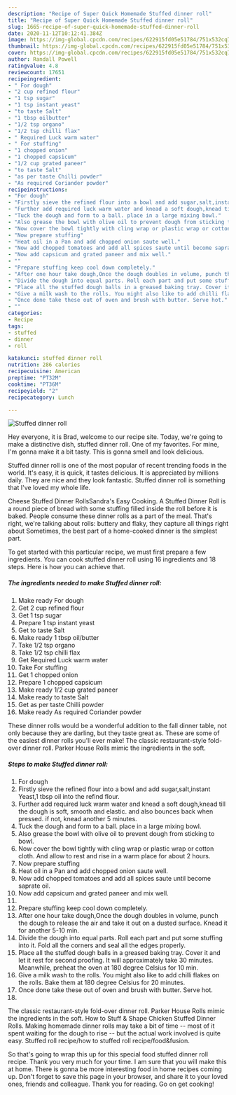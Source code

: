 ```yaml
---
description: "Recipe of Super Quick Homemade Stuffed dinner roll"
title: "Recipe of Super Quick Homemade Stuffed dinner roll"
slug: 1665-recipe-of-super-quick-homemade-stuffed-dinner-roll
date: 2020-11-12T10:12:41.384Z
image: https://img-global.cpcdn.com/recipes/622915fd05e51784/751x532cq70/stuffed-dinner-roll-recipe-main-photo.jpg
thumbnail: https://img-global.cpcdn.com/recipes/622915fd05e51784/751x532cq70/stuffed-dinner-roll-recipe-main-photo.jpg
cover: https://img-global.cpcdn.com/recipes/622915fd05e51784/751x532cq70/stuffed-dinner-roll-recipe-main-photo.jpg
author: Randall Powell
ratingvalue: 4.8
reviewcount: 17651
recipeingredient:
- " For dough"
- "2 cup refined flour"
- "1 tsp sugar"
- "1 tsp instant yeast"
- "to taste Salt"
- "1 tbsp oilbutter"
- "1/2 tsp organo"
- "1/2 tsp chilli flax"
- " Required Luck warm water"
- " For stuffing"
- "1 chopped onion"
- "1 chopped capsicum"
- "1/2 cup grated paneer"
- "to taste Salt"
- "as per taste Chilli powder"
- "As required Coriander powder"
recipeinstructions:
- "For dough"
- "Firstly sieve the refined flour into a bowl and add sugar,salt,instant Yeast,1 tbsp oil into the refind flour."
- "Further add required luck warm water and knead a soft dough,knead till the dough is soft, smooth and elastic. and also bounces back when pressed. if not, knead another 5 minutes."
- "Tuck the dough and form to a ball. place in a large mixing bowl."
- "Also grease the bowl with olive oil to prevent dough from sticking to bowl."
- "Now cover the bowl tightly with cling wrap or plastic wrap or cotton cloth. And allow to rest and rise in a warm place for about 2 hours."
- "Now prepare stuffing"
- "Heat oil in a Pan and add chopped onion saute well."
- "Now add chopped tomatoes and add all spices saute until become saprate oil."
- "Now add capsicum and grated paneer and mix well."
- ""
- "Prepare stuffing keep cool down completely."
- "After one hour take dough,Once the dough doubles in volume, punch the dough to release the air and take it out on a dusted surface. Knead it for another 5-10 min."
- "Divide the dough into equal parts. Roll each part and put some stuffing into it. Fold all the corners and seal all the edges properly."
- "Place all the stuffed dough balls in a greased baking tray. Cover it and let it rest for second proofing. It will approximately take 30 minutes. Meanwhile, preheat the oven at 180 degree Celsius for 10 min."
- "Give a milk wash to the rolls. You might also like to add chilli flakes on the rolls. Bake them at 180 degree Celsius for 20 minutes."
- "Once done take these out of oven and brush with butter. Serve hot."
- ""
categories:
- Recipe
tags:
- stuffed
- dinner
- roll

katakunci: stuffed dinner roll 
nutrition: 286 calories
recipecuisine: American
preptime: "PT32M"
cooktime: "PT36M"
recipeyield: "2"
recipecategory: Lunch

---
```



![Stuffed dinner roll](https://img-global.cpcdn.com/recipes/622915fd05e51784/751x532cq70/stuffed-dinner-roll-recipe-main-photo.jpg)

Hey everyone, it is Brad, welcome to our recipe site. Today, we're going to make a distinctive dish, stuffed dinner roll. One of my favorites. For mine, I'm gonna make it a bit tasty. This is gonna smell and look delicious.

Stuffed dinner roll is one of the most popular of recent trending foods in the world. It's easy, it is quick, it tastes delicious. It is appreciated by millions daily. They are nice and they look fantastic. Stuffed dinner roll is something that I've loved my whole life.

Cheese Stuffed Dinner RollsSandra&#39;s Easy Cooking. A Stuffed Dinner Roll is a round piece of bread with some stuffing filled inside the roll before it is baked. People consume these dinner rolls as a part of the meal. That&#39;s right, we&#39;re talking about rolls: buttery and flaky, they capture all things right about Sometimes, the best part of a home-cooked dinner is the simplest part.


To get started with this particular recipe, we must first prepare a few ingredients. You can cook stuffed dinner roll using 16 ingredients and 18 steps. Here is how you can achieve that.

<!--inarticleads1-->

##### The ingredients needed to make Stuffed dinner roll:

1. Make ready  For dough
1. Get 2 cup refined flour
1. Get 1 tsp sugar
1. Prepare 1 tsp instant yeast
1. Get to taste Salt
1. Make ready 1 tbsp oil/butter
1. Take 1/2 tsp organo
1. Take 1/2 tsp chilli flax
1. Get  Required Luck warm water
1. Take  For stuffing
1. Get 1 chopped onion
1. Prepare 1 chopped capsicum
1. Make ready 1/2 cup grated paneer
1. Make ready to taste Salt
1. Get as per taste Chilli powder
1. Make ready As required Coriander powder


These dinner rolls would be a wonderful addition to the fall dinner table, not only because they are darling, but they taste great as. These are some of the easiest dinner rolls you&#39;ll ever make! The classic restaurant-style fold-over dinner roll. Parker House Rolls mimic the ingredients in the soft. 

<!--inarticleads2-->

##### Steps to make Stuffed dinner roll:

1. For dough
1. Firstly sieve the refined flour into a bowl and add sugar,salt,instant Yeast,1 tbsp oil into the refind flour.
1. Further add required luck warm water and knead a soft dough,knead till the dough is soft, smooth and elastic. and also bounces back when pressed. if not, knead another 5 minutes.
1. Tuck the dough and form to a ball. place in a large mixing bowl.
1. Also grease the bowl with olive oil to prevent dough from sticking to bowl.
1. Now cover the bowl tightly with cling wrap or plastic wrap or cotton cloth. And allow to rest and rise in a warm place for about 2 hours.
1. Now prepare stuffing
1. Heat oil in a Pan and add chopped onion saute well.
1. Now add chopped tomatoes and add all spices saute until become saprate oil.
1. Now add capsicum and grated paneer and mix well.
1. 
1. Prepare stuffing keep cool down completely.
1. After one hour take dough,Once the dough doubles in volume, punch the dough to release the air and take it out on a dusted surface. Knead it for another 5-10 min.
1. Divide the dough into equal parts. Roll each part and put some stuffing into it. Fold all the corners and seal all the edges properly.
1. Place all the stuffed dough balls in a greased baking tray. Cover it and let it rest for second proofing. It will approximately take 30 minutes. Meanwhile, preheat the oven at 180 degree Celsius for 10 min.
1. Give a milk wash to the rolls. You might also like to add chilli flakes on the rolls. Bake them at 180 degree Celsius for 20 minutes.
1. Once done take these out of oven and brush with butter. Serve hot.
1. 


The classic restaurant-style fold-over dinner roll. Parker House Rolls mimic the ingredients in the soft. How to Stuff &amp; Shape Chicken Stuffed Dinner Rolls. Making homemade dinner rolls may take a bit of time -- most of it spent waiting for the dough to rise -- but the actual work involved is quite easy. Stuffed roll recipe/how to stuffed roll recipe/food&amp;fusion. 

So that's going to wrap this up for this special food stuffed dinner roll recipe. Thank you very much for your time. I am sure that you will make this at home. There is gonna be more interesting food in home recipes coming up. Don't forget to save this page in your browser, and share it to your loved ones, friends and colleague. Thank you for reading. Go on get cooking!
